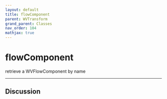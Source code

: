 ```yaml
---
layout: default
title: flowComponent
parent: WVTransform
grand_parent: Classes
nav_order: 104
mathjax: true
---
```


#  flowComponent

retrieve a WVFlowComponent by name


---

## Discussion

  
